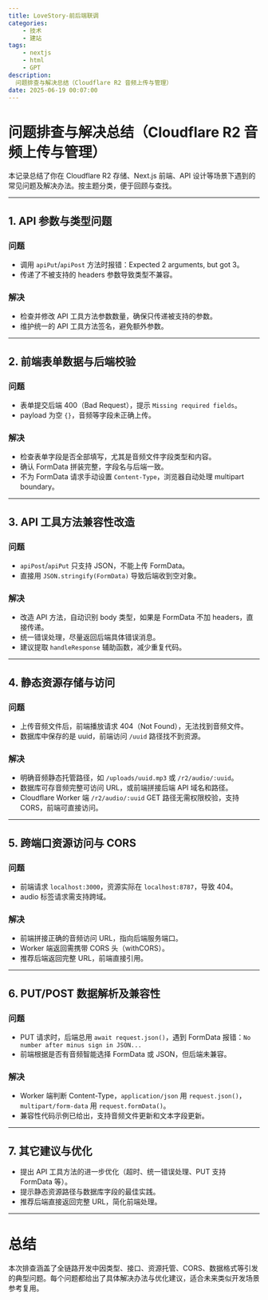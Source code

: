 ```yaml
---
title: LoveStory-前后端联调
categories: 
    - 技术
    - 建站
tags: 
    - nextjs
    - html
    - GPT
description:
  问题排查与解决总结（Cloudflare R2 音频上传与管理）
date: 2025-06-19 00:07:00
---
```

# 问题排查与解决总结（Cloudflare R2 音频上传与管理）

本记录总结了你在 Cloudflare R2 存储、Next.js 前端、API 设计等场景下遇到的常见问题及解决办法。按主题分类，便于回顾与查找。

---

## 1. API 参数与类型问题

### 问题
- 调用 `apiPut`/`apiPost` 方法时报错：Expected 2 arguments, but got 3。
- 传递了不被支持的 headers 参数导致类型不兼容。

### 解决
- 检查并修改 API 工具方法参数数量，确保只传递被支持的参数。
- 维护统一的 API 工具方法签名，避免额外参数。

---

## 2. 前端表单数据与后端校验

### 问题
- 表单提交后端 400（Bad Request），提示 `Missing required fields`。
- payload 为空 `{}`，音频等字段未正确上传。

### 解决
- 检查表单字段是否全部填写，尤其是音频文件字段类型和内容。
- 确认 FormData 拼装完整，字段名与后端一致。
- 不为 FormData 请求手动设置 `Content-Type`，浏览器自动处理 multipart boundary。

---

## 3. API 工具方法兼容性改造

### 问题
- `apiPost`/`apiPut` 只支持 JSON，不能上传 FormData。
- 直接用 `JSON.stringify(FormData)` 导致后端收到空对象。

### 解决
- 改造 API 方法，自动识别 body 类型，如果是 FormData 不加 headers，直接传递。
- 统一错误处理，尽量返回后端具体错误消息。
- 建议提取 `handleResponse` 辅助函数，减少重复代码。

---

## 4. 静态资源存储与访问

### 问题
- 上传音频文件后，前端播放请求 404（Not Found），无法找到音频文件。
- 数据库中保存的是 uuid，前端访问 `/uuid` 路径找不到资源。

### 解决
- 明确音频静态托管路径，如 `/uploads/uuid.mp3` 或 `/r2/audio/:uuid`。
- 数据库可存音频完整可访问 URL，或前端拼接后端 API 域名和路径。
- Cloudflare Worker 端 `/r2/audio/:uuid` GET 路径无需权限校验，支持 CORS，前端可直接访问。

---

## 5. 跨端口资源访问与 CORS

### 问题
- 前端请求 `localhost:3000`，资源实际在 `localhost:8787`，导致 404。
- audio 标签请求需支持跨域。

### 解决
- 前端拼接正确的音频访问 URL，指向后端服务端口。
- Worker 端返回需携带 CORS 头（withCORS）。
- 推荐后端返回完整 URL，前端直接引用。

---

## 6. PUT/POST 数据解析及兼容性

### 问题
- PUT 请求时，后端总用 `await request.json()`，遇到 FormData 报错：`No number after minus sign in JSON...`
- 前端根据是否有音频智能选择 FormData 或 JSON，但后端未兼容。

### 解决
- Worker 端判断 Content-Type，`application/json` 用 `request.json()`，`multipart/form-data` 用 `request.formData()`。
- 兼容性代码示例已给出，支持音频文件更新和文本字段更新。

---

## 7. 其它建议与优化

- 提出 API 工具方法的进一步优化（超时、统一错误处理、PUT 支持 FormData 等）。
- 提示静态资源路径与数据库字段的最佳实践。
- 推荐后端直接返回完整 URL，简化前端处理。

---

# 总结

本次排查涵盖了全链路开发中因类型、接口、资源托管、CORS、数据格式等引发的典型问题。每个问题都给出了具体解决办法与优化建议，适合未来类似开发场景参考复用。
